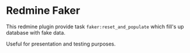 Redmine Faker
=============

This redmine plugin provide task `faker:reset_and_populate` which fill's up database 
with fake data.

Useful for presentation and testing purposes.
